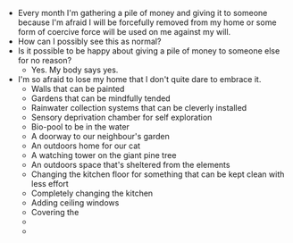 - Every month I'm gathering a pile of money and giving it to someone because I'm afraid I will be forcefully removed from my home or some form of coercive force will be used on me against my will.
- How can I possibly see this as normal?
- Is it possible to be happy about giving a pile of money to someone else for no reason?
	- Yes. My body says yes.
- I'm so afraid to lose my home that I don't quite dare to embrace it.
	- Walls that can be painted
	- Gardens that can be mindfully tended
	- Rainwater collection systems that can be cleverly installed
	- Sensory deprivation chamber for self exploration
	- Bio-pool to be in the water
	- A doorway to our neighbour's garden
	- An outdoors home for our cat
	- A watching tower on the giant pine tree
	- An outdoors space that's sheltered from the elements
	- Changing the kitchen floor for something that can be kept clean with less effort
	- Completely changing the kitchen
	- Adding ceiling windows
	- Covering the
	-
	-